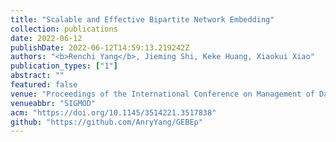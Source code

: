 ```yaml
---
title: "Scalable and Effective Bipartite Network Embedding"
collection: publications
date: 2022-06-12
publishDate: 2022-06-12T14:59:13.219242Z
authors: "<b>Renchi Yang</b>, Jieming Shi, Keke Huang, Xiaokui Xiao"
publication_types: ["1"]
abstract: ""
featured: false
venue: "Proceedings of the International Conference on Management of Data"
venueabbr: "SIGMOD"
acm: "https://doi.org/10.1145/3514221.3517838"
github: "https://github.com/AnryYang/GEBEp"
---
```

